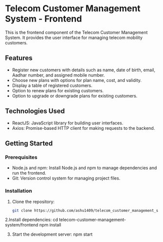 # Telecom Customer Management System - Frontend

This is the frontend component of the Telecom Customer Management System. It provides the user interface for managing telecom mobility customers.

## Features

- Register new customers with details such as name, date of birth, email, Aadhar number, and assigned mobile number.
- Choose new plans with options for plan name, cost, and validity.
- Display a table of registered customers.
- Option to renew plans for existing customers.
- Option to upgrade or downgrade plans for existing customers.

## Technologies Used

- ReactJS: JavaScript library for building user interfaces.
- Axios: Promise-based HTTP client for making requests to the backend.

## Getting Started

### Prerequisites

- Node.js and npm: Install Node.js and npm to manage dependencies and run the frontend.
- Git: Version control system for managing project files.

### Installation

1. Clone the repository:

   ```bash
   git clone https://github.com/ashu1409/telecom_customer_management_system
   
2.Install dependencies:
   cd telecom-customer-management-system/frontend
   npm install

3. Start the development server:
   npm start


